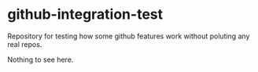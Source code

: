 # github-integration-test
Repository for testing how some github features work without poluting any real repos.

Nothing to see here.
